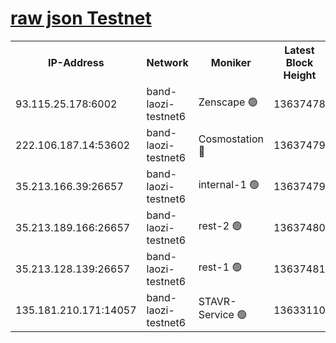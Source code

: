 
[raw json Testnet](https://rpc-check.bandt.stavr.tech/bandt/rpcbandt_result.json)
=

<table><tr><th>IP-Address</th><th>Network</th><th>Moniker</th><th>Latest Block Height</th><th>Earliest Block Height</th><th>Catching Up</th><th>Tx Index</th><th>Voting Power</th><th>Scan Time</th></tr><tr><td>93.115.25.178:6002</td><td>band-laozi-testnet6</td><td>Zenscape 🟢</td><td>13637478</td><td>12460001</td><td>False</td><td>on</td><td>0</td><td>2023-12-07T14:32:18.194223340UTC</td></tr><tr><td>222.106.187.14:53602</td><td>band-laozi-testnet6</td><td>Cosmostation 🔴</td><td>13637479</td><td>13177501</td><td>False</td><td>on</td><td>2203223</td><td>2023-12-07T14:32:19.950983741UTC</td></tr><tr><td>35.213.166.39:26657</td><td>band-laozi-testnet6</td><td>internal-1 🟢</td><td>13637479</td><td>13537479</td><td>False</td><td>on</td><td>0</td><td>2023-12-07T14:32:21.211219391UTC</td></tr><tr><td>35.213.189.166:26657</td><td>band-laozi-testnet6</td><td>rest-2 🟢</td><td>13637480</td><td>13537480</td><td>False</td><td>on</td><td>0</td><td>2023-12-07T14:32:22.528872880UTC</td></tr><tr><td>35.213.128.139:26657</td><td>band-laozi-testnet6</td><td>rest-1 🟢</td><td>13637481</td><td>13537481</td><td>False</td><td>on</td><td>0</td><td>2023-12-07T14:32:25.814772605UTC</td></tr><tr><td>135.181.210.171:14057</td><td>band-laozi-testnet6</td><td>STAVR-Service 🟢</td><td>13633110</td><td>13632001</td><td>False</td><td>on</td><td>0</td><td>2023-12-07T14:32:18.571131548UTC</td></tr></table>
